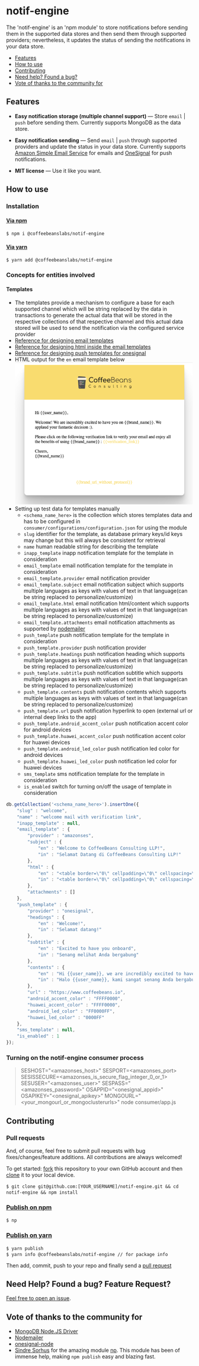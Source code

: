 # notif-engine

The 'notif-engine' is an 'npm module' to store notifications before sending them in the supported data stores and then send them through supported providers; nevertheless, it updates the status of sending the notifications in your data store.

- [Features](#features)
- [How to use](#how-to-use)
- [Contributing](#contributing)
- [Need help? Found a bug?](#need-help-found-a-bug-feature-request)
- [Vote of thanks to the community for](#vote-of-thanks-to-the-community-for)

## Features

* **Easy notification storage (multiple channel support)** — Store `email` | `push` before sending them. Currently supports MongoDB as the data store.

* **Easy notification sending** — Send `email` | `push` through supported providers and update the status in your data store. Currently supports [Amazon Simple Email Service](https://aws.amazon.com/ses/) for emails and [OneSignal](https://onesignal.com/) for push notifications.

* **MIT license** — Use it like you want.

## How to use

### Installation

#### [Via npm](https://www.npmjs.com/package/@coffeebeanslabs/notif-engine)

```shell
$ npm i @coffeebeanslabs/notif-engine
```

#### [Via yarn](https://classic.yarnpkg.com/en/package/@coffeebeanslabs/notif-engine)

```shell
$ yarn add @coffeebeanslabs/notif-engine
```

### Concepts for entities involved

#### Templates

- The templates provide a mechanism to configure a base for each supported channel which will be string replaced by the data in transactions to generate the actual data that will be stored in the respective collections of that respective channel and this actual data stored will be used to send the notification via the configured service provider
- [Reference for designing email templates](https://nodemailer.com/message/)
- [Reference for designing html inside the email templates](https://templates.mailchimp.com/development/html/)
- [Reference for designing push templates for onesignal](https://documentation.onesignal.com/reference/create-notification)
- HTML output for the ```en``` email template below
![notif-engine-email-template-preview](https://raw.githubusercontent.com/CoffeeBeansLabs/notif-engine/master/meta/img/notif-engine-email-template-preview.png)
- Setting up test data for templates manually
  - ```<schema_name_here>``` is the collection which stores templates data and has to be configured in ```consumer/configurations/configuration.json``` for using the module
  - ```slug``` identifier for the template, as database primary keys/id keys may change but this will always be consistent for retrieval
  - ```name``` human readable string for describing the template
  - ```inapp_template``` inapp notification template for the template in consideration
  - ```email_template``` email notification template for the template in consideration
  - ```email_template.provider``` email notification provider
  - ```email_template.subject``` email notification subject which supports multiple languages as keys with values of text in that language(can be string replaced to personalize/customize)
  - ```email_template.html``` email notification html/content which supports multiple languages as keys with values of text in that language(can be string replaced to personalize/customize)
  - ```email_template.attachments``` email notification attachments as supported by [nodemailer](https://nodemailer.com/message/attachments/)
  - ```push_template``` push notification template for the template in consideration
  - ```push_template.provider``` push notification provider
  - ```push_template.headings``` push notification heading which supports multiple languages as keys with values of text in that language(can be string replaced to personalize/customize)
  - ```push_template.subtitle``` push notification subtitle which supports multiple languages as keys with values of text in that language(can be string replaced to personalize/customize)
  - ```push_template.contents``` push notification contents which supports multiple languages as keys with values of text in that language(can be string replaced to personalize/customize)
  - ```push_template.url``` push notification hyperlink to open (external url or internal deep links to the app)
  - ```push_template.android_accent_color``` push notification accent color for android devices
  - ```push_template.huawei_accent_color``` push notification accent color for huawei devices
  - ```push_template.android_led_color``` push notification led color for android devices
  - ```push_template.huawei_led_color``` push notification led color for huawei devices
  - ```sms_template``` sms notification template for the template in consideration
  - ```is_enabled``` switch for turning on/off the usage of template in consideration
  
```javascript
db.getCollection('<schema_name_here>').insertOne({
    "slug" : "welcome",
    "name" : "welcome mail with verification link",
    "inapp_template" : null,
    "email_template" : {
        "provider" : "amazonses",
        "subject" : {
            "en" : "Welcome to CoffeeBeans Consulting LLP!",
            "in" : "Selamat Datang di CoffeeBeans Consulting LLP!"
        },
        "html" : {
            "en" : "<table border=\"0\" cellpadding=\"0\" cellspacing=\"0\" height=\"100%\" width=\"100%\" id=\"bodyTable\"> <tr> <td align=\"center\" valign=\"top\"> <table border=\"0\" cellpadding=\"20\" cellspacing=\"0\" width=\"600\" id=\"emailContainer\" style=\"border-radius: 10px;box-shadow: 0 2.8px 2.2px rgba(0, 0, 0, 0.034), 0 6.7px 5.3px rgba(0, 0, 0, 0.048), 0 12.5px 10px rgba(0, 0, 0, 0.06), 0 22.3px 17.9px rgba(0, 0, 0, 0.072), 0 41.8px 33.4px rgba(0, 0, 0, 0.086), 0 100px 80px rgba(0, 0, 0, 0.12)\"> <tr style=\"background-color: #f7dc61;\"> <td align=\"center\" valign=\"top\"> <table border=\"0\" cellpadding=\"20\" cellspacing=\"0\" width=\"100%\" id=\"emailHeader\"> <tr> <td align=\"center\" valign=\"top\"> <img src=\"https://www.coffeebeans.io/images/logo-a8559bab.png\" alt=\"CoffeeBeans Consulting LLP logo\" width=\"50\" height=\"50\"> </td></tr></table> </td></tr><tr> <td align=\"center\" valign=\"top\"> <table border=\"0\" cellpadding=\"20\" cellspacing=\"0\" width=\"100%\" id=\"emailBody\"> <tr> <td align=\"left\" valign=\"top\"> Hi {{user_name}}, <br/><br/>Welcome! We are incredibly excited to have you on {{brand_name}}. We applaud your fantastic decision :). <br/><br/> Please click on the following verification link to verify your email and enjoy all the benefits of using {{brand_name}} : <a href=\"{{verification_link}}\" target=\"_blank\" style=\"text-decoration: none;color: #f7dc61;\">{{verification_link}}</a><br/><br/>Cheers, <br/>{{brand_name}}</td></tr></table> </td></tr><tr> <td align=\"center\" valign=\"top\"> <table border=\"0\" cellpadding=\"20\" cellspacing=\"0\" width=\"100%\" id=\"emailFooter\"> <tr> <td align=\"center\" valign=\"top\"><a href=\"{{brand_url}}\" target=\"_blank\" style=\"text-decoration: none;color: #f7dc61;\">{{brand_url_without_protocol}}</a> </td></tr></table> </td></tr></table> </td></tr></table>",
            "in" : "<table border=\"0\" cellpadding=\"0\" cellspacing=\"0\" height=\"100%\" width=\"100%\" id=\"bodyTable\"> <tr> <td align=\"center\" valign=\"top\"> <table border=\"0\" cellpadding=\"20\" cellspacing=\"0\" width=\"600\" id=\"emailContainer\" style=\"border-radius: 10px;box-shadow: 0 2.8px 2.2px rgba(0, 0, 0, 0.034), 0 6.7px 5.3px rgba(0, 0, 0, 0.048), 0 12.5px 10px rgba(0, 0, 0, 0.06), 0 22.3px 17.9px rgba(0, 0, 0, 0.072), 0 41.8px 33.4px rgba(0, 0, 0, 0.086), 0 100px 80px rgba(0, 0, 0, 0.12)\"> <tr style=\"background-color: #f7dc61;\"> <td align=\"center\" valign=\"top\"> <table border=\"0\" cellpadding=\"20\" cellspacing=\"0\" width=\"100%\" id=\"emailHeader\"> <tr> <td align=\"center\" valign=\"top\"> <img src=\"https://www.coffeebeans.io/images/logo-a8559bab.png\" alt=\"CoffeeBeans Consulting LLP logo\" width=\"50\" height=\"50\"> </td></tr></table> </td></tr><tr> <td align=\"center\" valign=\"top\"> <table border=\"0\" cellpadding=\"20\" cellspacing=\"0\" width=\"100%\" id=\"emailBody\"> <tr> <td align=\"left\" valign=\"top\"> Hai {{user_name}}, <br/> <br/> Selamat datang! Kami sangat senang menerima Anda di {{brand_name}}. Kami menghargai keputusan fantastis Anda :). <br/> <br/> Silakan klik tautan verifikasi berikut untuk memverifikasi email Anda dan nikmati semua manfaat menggunakan {{brand_name}} : <a href=\"{{verification_link}}\" target=\"_blank\" style=\"text-decoration: none;color: #f7dc61;\">{{verification_link}}</a><br/> <br/> Ceria, <br / >{{brand_name}}</td></tr></table> </td></tr><tr> <td align=\"center\" valign=\"top\"> <table border=\"0\" cellpadding=\"20\" cellspacing=\"0\" width=\"100%\" id=\"emailFooter\"> <tr> <td align=\"center\" valign=\"top\"><a href=\"{{brand_url}}\" target=\"_blank\" style=\"text-decoration: none;color: #f7dc61;\">{{brand_url_without_protocol}}</a> </td></tr></table> </td></tr></table> </td></tr></table>"
        },
        "attachments" : []
    },
    "push_template" : {
        "provider" : "onesignal",
        "headings" : {
            "en" : "Welcome!",
            "in" : "Selamat datang!"
        },
        "subtitle" : {
            "en" : "Excited to have you onboard",
            "in" : "Senang melihat Anda bergabung"
        },
        "contents" : {
            "en" : "Hi {{user_name}}, we are incredibly excited to have you onboard and have sent you a verification email.",
            "in" : "Halo {{user_name}}, kami sangat senang Anda bergabung dan mengirimkan email verifikasi."
        },
        "url" : "https://www.coffeebeans.io",
        "android_accent_color" : "FFFF0000",
        "huawei_accent_color" : "FFFF0000",
        "android_led_color" : "FF0000FF",
        "huawei_led_color" : "0000FF"
    },
    "sms_template" : null,
    "is_enabled" : 1
});
```

### Turning on the notif-engine consumer process

>
>SESHOST="<amazonses_host>" SESPORT=<amazonses_port> SESISSECURE=<amazonses_is_secure_flag_integer_0_or_1> SESUSER="<amazonses_user>" SESPASS="<amazonses_password>" OSAPPID="<onesignal_appid>" OSAPIKEY="<onesignal_apikey>" MONGOURL="<your_mongourl_or_mongoclusterurls>" node consumer/app.js
>

## Contributing

### Pull requests
And, of course, feel free to submit pull requests with bug fixes/changes/feature additions. All contributions are always welcomed!

To get started: [fork](https://help.github.com/articles/fork-a-repo/) this repository to your own GitHub account and then [clone](https://help.github.com/articles/cloning-a-repository/) it to your local device.

```shell
$ git clone git@github.com:[YOUR_USERNAME]/notif-engine.git && cd notif-engine && npm install
```

### [Publish on npm](https://www.npmjs.com/package/np)
```shell
$ np
```

### [Publish on yarn](https://classic.yarnpkg.com/en/docs/publishing-a-package/)
```shell
$ yarn publish
$ yarn info @coffeebeanslabs/notif-engine // for package info
```

Then add, commit, push to your repo and finally send a [pull request](https://help.github.com/articles/creating-a-pull-request/)


## Need Help? Found a bug? Feature Request?

[Feel free to open an issue](https://github.com/CoffeeBeansLabs/notif-engine/issues).


## Vote of thanks to the community for
- [MongoDB Node.JS Driver](https://www.npmjs.com/package/mongodb)
- [Nodemailer](https://www.npmjs.com/package/nodemailer)
- [onesignal-node](https://www.npmjs.com/package/onesignal-node)
- [Sindre Sorhus](https://github.com/sindresorhus) for the amazing module [np](https://www.npmjs.com/package/np). This module has been of immense help, making ```npm publish``` easy and blazing fast.
